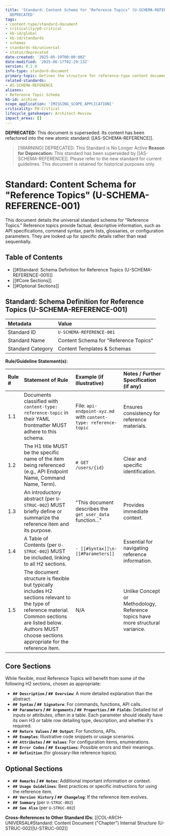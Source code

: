 ```yaml
---
title: 'Standard: Content Schema for "Reference Topics" (U-SCHEMA-REFERENCE-001) -
  DEPRECATED'
tags:
- content-type/standard-document
- criticality/p0-critical
- kb-id/global
- kb-id/standards
- schemas
- standards-kb/universal
- status/deprecated
date-created: '2025-05-19T00:00:00Z'
date-modified: '2025-06-17T02:29:13Z'
version: 0.2.0
info-type: standard-document
primary-topic: Defines the structure for reference-type content documents
related-standards:
- AS-SCHEMA-REFERENCE
aliases:
- Reference Topic Schema
kb-id: archive
scope_application: '[MISSING_SCOPE_APPLICATION]'
criticality: P0-Critical
lifecycle_gatekeeper: Architect-Review
impact_areas: []
---
```

**DEPRECATED:** This document is superseded. Its content has been refactored into the new atomic standard: [[AS-SCHEMA-REFERENCE]].

> [!WARNING] DEPRECATED: This Standard is No Longer Active
> **Reason for Deprecation:** This standard has been superseded by [[AS-SCHEMA-REFERENCE]].
> Please refer to the new standard for current guidelines. This document is retained for historical purposes only.

# Standard: Content Schema for "Reference Topics" (U-SCHEMA-REFERENCE-001)

This document details the universal standard schema for "Reference Topics." Reference topics provide factual, descriptive information, such as API specifications, command syntax, parts lists, glossaries, or configuration parameters. They are looked up for specific details rather than read sequentially.

## Table of Contents
- [[#Standard: Schema Definition for Reference Topics (U-SCHEMA-REFERENCE-001)]]
- [[#Core Sections]]
- [[#Optional Sections]]

## Standard: Schema Definition for Reference Topics (U-SCHEMA-REFERENCE-001)

| Metadata        | Value                                 |
| :-------------- | :------------------------------------ |
| Standard ID     | `U-SCHEMA-REFERENCE-001`              |
| Standard Name   | Content Schema for "Reference Topics" |
| Standard Category | Content Templates & Schemas           |

**Rule/Guideline Statement(s):**

| Rule # | Statement of Rule                                                                                                                               | Example (if illustrative)                                    | Notes / Further Specification (if any)                                       |
| :----- | :---------------------------------------------------------------------------------------------------------------------------------------------- | :----------------------------------------------------------- | :--------------------------------------------------------------------------- |
| 1.1    | Documents classified with `content-type: reference-topic` in their YAML frontmatter MUST adhere to this schema.                                 | File: `api-endpoint-xyz.md` with `content-type: reference-topic` | Ensures consistency for reference materials.                                   |
| 1.2    | The H1 title MUST be the specific name of the item being referenced (e.g., API Endpoint Name, Command Name, Term).                               | `# GET /users/{id}`                                          | Clear and specific identification.                                           |
| 1.3    | An introductory abstract (per `U-STRUC-002`) MUST briefly define or summarize the reference item and its purpose.                                 | "This document describes the `get_user_data` function..."    | Provides immediate context.                                                  |
| 1.4    | A Table of Contents (per `U-STRUC-002`) MUST be included, linking to all H2 sections.                                                           | `- [[#Syntax]]\n- [[#Parameters]]`                           | Essential for navigating reference information.                              |
| 1.5    | The document structure is flexible but typically includes H2 sections relevant to the type of reference material. Common sections are listed below. Authors MUST choose sections appropriate for the reference item. | N/A                                                          | Unlike Concept or Methodology, Reference topics have more structural variance. |

## Core Sections

While flexible, most Reference Topics will benefit from some of the following H2 sections, chosen as appropriate:

-   **`## Description` / `## Overview`**: A more detailed explanation than the abstract.
-   **`## Syntax` / `## Signature`**: For commands, functions, API calls.
-   **`## Parameters` / `## Arguments` / `## Properties` / `## Fields`**: Detailed list of inputs or attributes, often in a table. Each parameter should ideally have its own H3 or table row detailing type, description, and whether it's required.
-   **`## Return Values` / `## Output`**: For functions, APIs.
-   **`## Examples`**: Illustrative code snippets or usage scenarios.
-   **`## Attributes` / `## Values`**: For configuration items, enumerations.
-   **`## Error Codes` / `## Exceptions`**: Possible errors and their meanings.
-   **`## Definition`** (for glossary-like reference topics).

## Optional Sections

-   **`## Remarks` / `## Notes`**: Additional important information or context.
-   **`## Usage Guidelines`**: Best practices or specific instructions for using the reference item.
-   **`## Version History` / `## Changelog`**: If the reference item evolves.
-   **`## Summary`** (per `U-STRUC-002`)
-   **`## See Also`** (per `U-STRUC-002`)

**Cross-References to Other Standard IDs:** [[COL-ARCH-UNIVERSAL#Standard: Content Document ("Chapter") Internal Structure (U-STRUC-002)|U-STRUC-002]]
